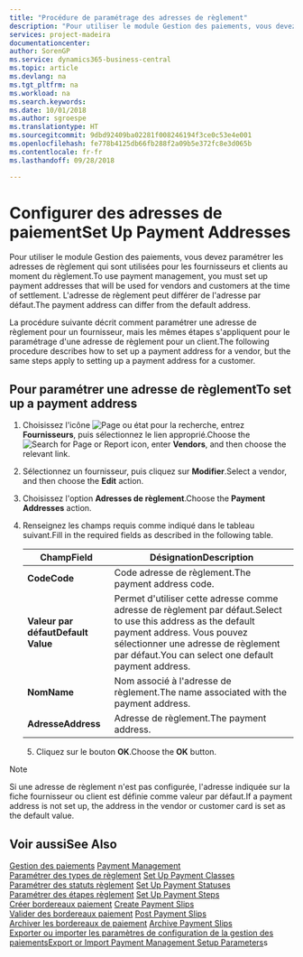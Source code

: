 ```yaml
---
title: "Procédure de paramétrage des adresses de règlement"
description: "Pour utiliser le module Gestion des paiements, vous devez paramétrer les adresses de règlement qui sont utilisées pour les fournisseurs et clients au moment du règlement. L'adresse de règlement peut différer de l'adresse par défaut."
services: project-madeira
documentationcenter: 
author: SorenGP
ms.service: dynamics365-business-central
ms.topic: article
ms.devlang: na
ms.tgt_pltfrm: na
ms.workload: na
ms.search.keywords: 
ms.date: 10/01/2018
ms.author: sgroespe
ms.translationtype: HT
ms.sourcegitcommit: 9dbd92409ba02281f008246194f3ce0c53e4e001
ms.openlocfilehash: fe778b4125db66fb288f2a09b5e372fc8e3d065b
ms.contentlocale: fr-fr
ms.lasthandoff: 09/28/2018

---
```

# <a name="set-up-payment-addresses"></a><span data-ttu-id="9b821-104">Configurer des adresses de paiement</span><span class="sxs-lookup"><span data-stu-id="9b821-104">Set Up Payment Addresses</span></span>
<span data-ttu-id="9b821-105">Pour utiliser le module Gestion des paiements, vous devez paramétrer les adresses de règlement qui sont utilisées pour les fournisseurs et clients au moment du règlement.</span><span class="sxs-lookup"><span data-stu-id="9b821-105">To use payment management, you must set up payment addresses that will be used for vendors and customers at the time of settlement.</span></span> <span data-ttu-id="9b821-106">L'adresse de règlement peut différer de l'adresse par défaut.</span><span class="sxs-lookup"><span data-stu-id="9b821-106">The payment address can differ from the default address.</span></span>  

<span data-ttu-id="9b821-107">La procédure suivante décrit comment paramétrer une adresse de règlement pour un fournisseur, mais les mêmes étapes s'appliquent pour le paramétrage d'une adresse de règlement pour un client.</span><span class="sxs-lookup"><span data-stu-id="9b821-107">The following procedure describes how to set up a payment address for a vendor, but the same steps apply to setting up a payment address for a customer.</span></span>  

## <a name="to-set-up-a-payment-address"></a><span data-ttu-id="9b821-108">Pour paramétrer une adresse de règlement</span><span class="sxs-lookup"><span data-stu-id="9b821-108">To set up a payment address</span></span>  

1.  <span data-ttu-id="9b821-109">Choisissez l'icône ![Page ou état pour la recherche](../../media/ui-search/search_small.png "Page ou état pour la recherche"), entrez **Fournisseurs**, puis sélectionnez le lien approprié.</span><span class="sxs-lookup"><span data-stu-id="9b821-109">Choose the ![Search for Page or Report](../../media/ui-search/search_small.png "Search for Page or Report icon") icon, enter **Vendors**, and then choose the relevant link.</span></span>  
2.  <span data-ttu-id="9b821-110">Sélectionnez un fournisseur, puis cliquez sur **Modifier**.</span><span class="sxs-lookup"><span data-stu-id="9b821-110">Select a vendor, and then choose the **Edit** action.</span></span>  
3.  <span data-ttu-id="9b821-111">Choisissez l'option **Adresses de règlement**.</span><span class="sxs-lookup"><span data-stu-id="9b821-111">Choose the **Payment Addresses** action.</span></span>  
4.  <span data-ttu-id="9b821-112">Renseignez les champs requis comme indiqué dans le tableau suivant.</span><span class="sxs-lookup"><span data-stu-id="9b821-112">Fill in the required fields as described in the following table.</span></span>  

    |<span data-ttu-id="9b821-113">Champ</span><span class="sxs-lookup"><span data-stu-id="9b821-113">Field</span></span>|<span data-ttu-id="9b821-114">Désignation</span><span class="sxs-lookup"><span data-stu-id="9b821-114">Description</span></span>|  
    |---------------------------------|---------------------------------------|  
    |<span data-ttu-id="9b821-115">**Code**</span><span class="sxs-lookup"><span data-stu-id="9b821-115">**Code**</span></span>|<span data-ttu-id="9b821-116">Code adresse de règlement.</span><span class="sxs-lookup"><span data-stu-id="9b821-116">The payment address code.</span></span>|  
    |<span data-ttu-id="9b821-117">**Valeur par défaut**</span><span class="sxs-lookup"><span data-stu-id="9b821-117">**Default Value**</span></span>|<span data-ttu-id="9b821-118">Permet d'utiliser cette adresse comme adresse de règlement par défaut.</span><span class="sxs-lookup"><span data-stu-id="9b821-118">Select to use this address as the default payment address.</span></span> <span data-ttu-id="9b821-119">Vous pouvez sélectionner une adresse de règlement par défaut.</span><span class="sxs-lookup"><span data-stu-id="9b821-119">You can select one default payment address.</span></span>|  
    |<span data-ttu-id="9b821-120">**Nom**</span><span class="sxs-lookup"><span data-stu-id="9b821-120">**Name**</span></span>|<span data-ttu-id="9b821-121">Nom associé à l'adresse de règlement.</span><span class="sxs-lookup"><span data-stu-id="9b821-121">The name associated with the payment address.</span></span>|  
    |<span data-ttu-id="9b821-122">**Adresse**</span><span class="sxs-lookup"><span data-stu-id="9b821-122">**Address**</span></span>|<span data-ttu-id="9b821-123">Adresse de règlement.</span><span class="sxs-lookup"><span data-stu-id="9b821-123">The payment address.</span></span>|  

    5.  <span data-ttu-id="9b821-124">Cliquez sur le bouton **OK**.</span><span class="sxs-lookup"><span data-stu-id="9b821-124">Choose the **OK** button.</span></span>  

> [!NOTE]  
>  <span data-ttu-id="9b821-125">Si une adresse de règlement n'est pas configurée, l'adresse indiquée sur la fiche fournisseur ou client est définie comme valeur par défaut.</span><span class="sxs-lookup"><span data-stu-id="9b821-125">If a payment address is not set up, the address in the vendor or customer card is set as the default value.</span></span>  

## <a name="see-also"></a><span data-ttu-id="9b821-126">Voir aussi</span><span class="sxs-lookup"><span data-stu-id="9b821-126">See Also</span></span>  
 <span data-ttu-id="9b821-127">[Gestion des paiements](payment-management.md) </span><span class="sxs-lookup"><span data-stu-id="9b821-127">[Payment Management](payment-management.md) </span></span>  
 <span data-ttu-id="9b821-128">[Paramétrer des types de règlement](how-to-set-up-payment-classes.md) </span><span class="sxs-lookup"><span data-stu-id="9b821-128">[Set Up Payment Classes](how-to-set-up-payment-classes.md) </span></span>  
 <span data-ttu-id="9b821-129">[Paramétrer des statuts règlement](how-to-set-up-payment-statuses.md) </span><span class="sxs-lookup"><span data-stu-id="9b821-129">[Set Up Payment Statuses](how-to-set-up-payment-statuses.md) </span></span>  
 <span data-ttu-id="9b821-130">[Paramétrer des étapes règlement](how-to-set-up-payment-steps.md) </span><span class="sxs-lookup"><span data-stu-id="9b821-130">[Set Up Payment Steps](how-to-set-up-payment-steps.md) </span></span>  
 <span data-ttu-id="9b821-131">[Créer bordereaux paiement](how-to-create-payment-slips.md) </span><span class="sxs-lookup"><span data-stu-id="9b821-131">[Create Payment Slips](how-to-create-payment-slips.md) </span></span>  
 <span data-ttu-id="9b821-132">[Valider des bordereaux paiement](how-to-post-payment-slips.md) </span><span class="sxs-lookup"><span data-stu-id="9b821-132">[Post Payment Slips](how-to-post-payment-slips.md) </span></span>  
 <span data-ttu-id="9b821-133">[Archiver les bordereaux de paiement](how-to-archive-payment-slips.md) </span><span class="sxs-lookup"><span data-stu-id="9b821-133">[Archive Payment Slips](how-to-archive-payment-slips.md) </span></span>  
 <span data-ttu-id="9b821-134">[Exporter ou importer les paramètres de configuration de la gestion des paiements](how-to-export-or-import-payment-management-setup-parameters.md)</span><span class="sxs-lookup"><span data-stu-id="9b821-134">[Export or Import Payment Management Setup Parameters](how-to-export-or-import-payment-management-setup-parameters.md)s</span></span>

